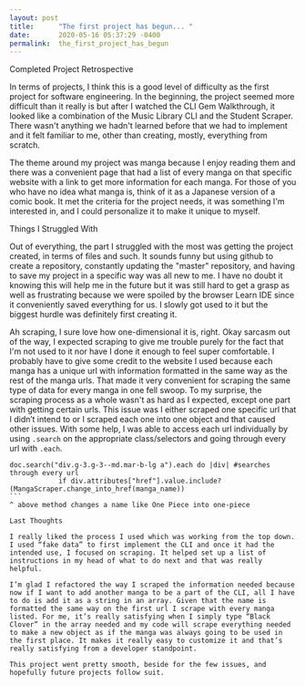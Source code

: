 ```yaml
---
layout: post
title:      "The first project has begun... "
date:       2020-05-16 05:37:29 -0400
permalink:  the_first_project_has_begun
---
```



Completed Project Retrospective 

In terms of projects, I think this is a good level of difficulty as the first project for software engineering. In the beginning, the project seemed more difficult than it really is but after I watched the CLI Gem Walkthrough, it looked like a combination of the Music Library CLI and the Student Scraper. There wasn't anything we hadn't learned before that we had to implement and it felt familiar to me, other than creating, mostly, everything from scratch. 

The theme around my project was manga because I enjoy reading them and there was a convenient page that had a list of every manga on that specific website with a link to get more information for each manga. For those of you who have no idea what manga is, think of it as a Japanese version of a comic book. It met the criteria for the project needs, it was something I'm interested in, and I could personalize it to make it unique to myself.

Things I Struggled With

Out of everything, the part I struggled with the most was getting the project created, in terms of files and such. It sounds funny but using github to create a repository, constantly updating the "master" repository, and having to save my project in a specific way was all new to me. I have no doubt it knowing this will help me in the future but it was still hard to get a grasp as well as frustrating because we were spoiled by the browser Learn IDE since it conveniently saved everything for us. I slowly got used to it but the biggest hurdle was definitely first creating it.

Ah scraping, I sure love how one-dimensional it is, right. Okay sarcasm out of the way, I expected scraping to give me trouble purely for the fact that I'm not used to it nor have I done it enough to feel super comfortable. I probably have to give some credit to the website I used because each manga has a unique url with information formatted in the same way as the rest of the manga urls. That made it very convenient for scraping the same type of data for every manga in one fell swoop. To my surprise, the scraping process as a whole wasn't as hard as I expected, except one part with getting certain urls. This issue was I either scraped one specific url that I didn’t intend to or I scraped each one into one object and that caused other issues. With some help, I was able to access each url individually by using `.search` on the appropriate class/selectors and going through every url with `.each`. 
```
doc.search("div.g-3.g-3--md.mar-b-lg a").each do |div| #searches through every url
            if div.attributes["href"].value.include?(MangaScraper.change_into_href(manga_name)) 
```                                                                                  ^ above method changes a name like One Piece into one-piece

Last Thoughts

I really liked the process I used which was working from the top down. I used “fake data” to first implement the CLI and once it had the intended use, I focused on scraping. It helped set up a list of instructions in my head of what to do next and that was really helpful. 

I’m glad I refactored the way I scraped the information needed because now if I want to add another manga to be a part of the CLI, all I have to do is add it as a string in an array. Given that the name is formatted the same way on the first url I scrape with every manga listed. For me, it’s really satisfying when I simply type “Black Clover” in the array needed and my code will scrape everything needed to make a new object as if the manga was always going to be used in the first place. It makes it really easy to customize it and that’s really satisfying from a developer standpoint. 

This project went pretty smooth, beside for the few issues, and hopefully future projects follow suit. 
